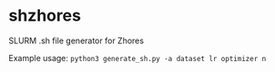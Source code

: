 # shzhores
SLURM .sh file generator for Zhores

Example usage:
`python3 generate_sh.py -a dataset lr optimizer n`
